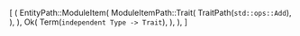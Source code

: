 [
    (
        EntityPath::ModuleItem(
            ModuleItemPath::Trait(
                TraitPath(`std::ops::Add`),
            ),
        ),
        Ok(
            Term(`independent Type -> Trait`),
        ),
    ),
]